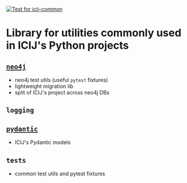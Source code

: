 [![Test for icij-common](https://github.com/ICIJ/icij-python/actions/workflows/tests-common.yml/badge.svg)](https://github.com/ICIJ/icij-python/actions/workflows/tests-common.yml)

# Library for utilities commonly used in ICIJ's Python projects

## [`neo4j`](https://neo4j.com/docs/api/python-driver/current/)

- neo4j test utils (useful `pytest` fixtures)
- lightweight migration lib
- split of ICIJ's project across neo4j DBs

## `logging`

## [`pydantic`](https://github.com/pydantic/pydantic)

- ICIJ's Pydantic models

## `tests`

- common test utils and pytest fixtures
